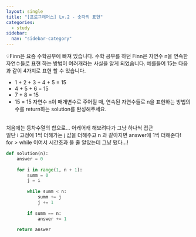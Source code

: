 ```yaml
---
layout: single
title: "[프로그래머스] Lv.2 - 숫자의 표현"
categories:
  - study
sidebar:
  nav: "sidebar-category"
---
```


💡Finn은 요즘 수학공부에 빠져 있습니다. 수학 공부를 하던 Finn은 자연수 n을 연속한 자연수들로 표현 하는 방법이 여러개라는 사실을 알게 되었습니다. 예를들어 15는 다음과 같이 4가지로 표현 할 수 있습니다.
- 1 + 2 + 3 + 4 + 5 = 15
- 4 + 5 + 6 = 15
- 7 + 8 = 15
- 15 = 15
자연수 n이 매개변수로 주어질 때, 연속된 자연수들로 n을 표현하는 방법의 수를 return하는 solution를 완성해주세요.
<br />
처음에는 등차수열의 합으로... 어캐어캐 해보려다가 그냥 하나씩 접근<br />
일단 i 고정에 1씩 더해가는 j 값을 더해주고 n 과 같아지면 answer에 1씩 더해준다! <br />
for > while 이여서 시간초과 뜰 줄 알았는데 그냥 됐다...!

``` python
def solution(n):
    answer = 0
    
    for i in range(1, n + 1):
        summ = 0
        j = i
        
        while summ < n:
            summ += j 
            j += 1
            
        if summ == n:
            answer += 1
            
    return answer
```

